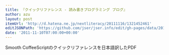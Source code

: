 ```yaml
---
title: 『クイックリファレンス - 読み書きプログラミング ブログ』
author: azu
layout: post
itemUrl: 'http://d.hatena.ne.jp/nextliteracy/20111116/1321452461'
editJSONPath: 'https://github.com/jser/jser.info/edit/gh-pages/data/2011/11/index.json'
date: '2011-11-10T07:00:00+00:00'
---
```

Smooth CoffeeScriptのクイックリファレンスを日本語訳したPDF
